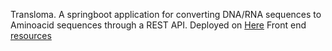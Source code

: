 Transloma.
A springboot application for converting DNA/RNA sequences to Aminoacid sequences through a REST API.
Deployed on [Here](https://immense-citadel-59192.herokuapp.com)
Front end [resources](src/main/resources/static)

